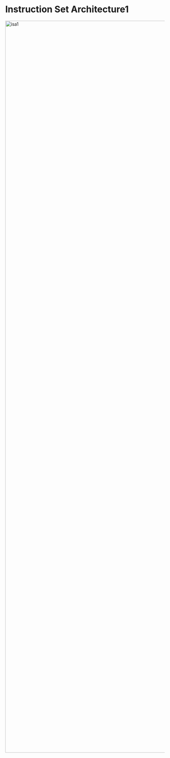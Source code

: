# Instruction Set Architecture1
<img width="2302" alt="isa1" src="https://github.com/EnjoyCSStudy/ComputerArchitecture/assets/95271588/ce6396f0-12c0-4772-983a-e4fee5baec12">
